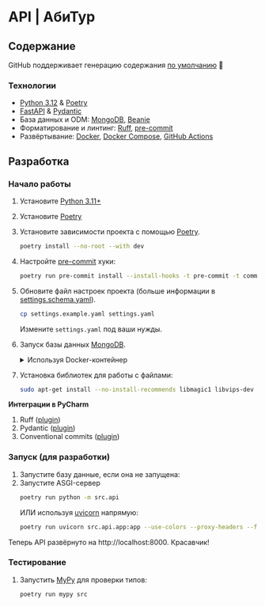 # API | АбиТур

## Содержание

GitHub поддерживает генерацию
содержания [по умолчанию](https://github.blog/changelog/2021-04-13-table-of-contents-support-in-markdown-files/) 🤔

### Технологии

- [Python 3.12](https://www.python.org/downloads/release/python-3117/) & [Poetry](https://python-poetry.org/docs/)
- [FastAPI](https://fastapi.tiangolo.com/) & [Pydantic](https://docs.pydantic.dev/latest/)
- База данных и ODM: [MongoDB](https://www.mongodb.com/), [Beanie](https://beanie-odm.dev/)
- Форматирование и линтинг: [Ruff](https://docs.astral.sh/ruff/), [pre-commit](https://pre-commit.com/)
- Развёртывание: [Docker](https://www.docker.com/), [Docker Compose](https://docs.docker.com/compose/),
  [GitHub Actions](https://github.com/features/actions)

## Разработка

### Начало работы

1. Установите [Python 3.11+](https://www.python.org/downloads/release/python-3117/)
2. Установите [Poetry](https://python-poetry.org/docs/)
3. Установите зависимости проекта с помощью [Poetry](https://python-poetry.org/docs/cli/#options-2).
   ```bash
   poetry install --no-root --with dev
   ```
4. Настройте [pre-commit](https://pre-commit.com/) хуки:

   ```bash
   poetry run pre-commit install --install-hooks -t pre-commit -t commit-msg
   ```
5. Обновите файл настроек проекта (больше информации в [settings.schema.yaml](settings.schema.yaml)).
   ```bash
   cp settings.example.yaml settings.yaml
   ```
   Измените `settings.yaml` под ваши нужды.
6. Запуск базы данных [MongoDB](https://www.mongodb.com/).
   <details>
    <summary>Используя Docker-контейнер</summary>

    - Настройки [docker-compose](https://docs.docker.com/compose/) контейнера в `.env` файле:
      ```bash
      cp .example.env .env
      ```
    - Запустите контейнер с базой данных:
      ```bash
      docker compose up -d db
      ```
    - Убедитесь в корректности соединения базы данных в `settings.yaml`, например:
      ```yaml
      database:
        uri: mongodb://user:password@localhost:27017/db?authSource=admin
      ```
   </details>
7. Установка библиотек для работы с файлами:
   ```bash
   sudo apt-get install --no-install-recommends libmagic1 libvips-dev
   ```

**Интеграции в PyCharm**

1. Ruff ([plugin](https://plugins.jetbrains.com/plugin/20574-ruff))
2. Pydantic ([plugin](https://plugins.jetbrains.com/plugin/12861-pydantic))
3. Conventional commits ([plugin](https://plugins.jetbrains.com/plugin/13389-conventional-commit))

### Запуск (для разработки)

1. Запустите базу данные, если она не запущена:
2. Запустите ASGI-сервер
   ```bash
   poetry run python -m src.api
   ```
   ИЛИ используя [uvicorn](https://www.uvicorn.org/) напрямую:
   ```bash
   poetry run uvicorn src.api.app:app --use-colors --proxy-headers --forwarded-allow-ips=*
   ```

Теперь API развёрнуто на http://localhost:8000. Красавчик!

### Тестирование

1. Запустить [MyPy](https://mypy.readthedocs.io/en/stable/) для проверки типов:
   ```bash
   poetry run mypy src
   ```
